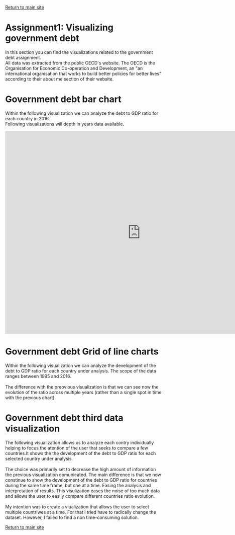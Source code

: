 [Return to main site](https://falivenelucas.github.io/data-stories/)

# Assignment1: Visualizing government debt 

In this section you can find the visualizations related to the government debt assignment.<br>
All data was extracted from the public OECD's website. The OECD is the Organisation for Economic Co-operation and Development, an "an international organisation that works to build better policies for better lives" according to their about me section of their website.<br>

# Government debt bar chart 

Within the following visualization we can analyze the debt to GDP ratio for each country in 2016. <br>
Following visualizations will depth in years data available.

<iframe src="https://data.oecd.org/chart/65uO" width="860" height="645" style="border: 0" mozallowfullscreen="true" webkitallowfullscreen="true" allowfullscreen="true">OECD Chart: General government debt, Total, % of GDP, Annual, 2016</iframe> 

# Government debt Grid of line charts

Within the following visualization we can analyze the development of the debt to GDP ratio for each country under analysis. The scope of the data ranges between 1995 and 2016.<br> <br>
The difference with the preovious visualization is that we can see now the evolution of the ratio across multiple years (rather than a single spot in time with the previous chart).

<div class="flourish-embed flourish-chart" data-src="visualisation/3730847" data-url="https://flo.uri.sh/visualisation/3730847/embed" aria-label=""><script src="https://public.flourish.studio/resources/embed.js"></script></div>

# Government debt third data visualization

The following visualization  allows us to analyze each contry individually helping to focus the atention of the user that seeks to compare a few countries.It shows the the development of the debt to GDP ratio for each selected country under analysis. <br><br>
The choice was primarily set to decrease the high amount of information the previous visualization comunicated.
The main difference is that we now constinue to show the  development of the debt to GDP ratio for countries during the same time frame, but one at a time. Easing the analysis and interpretation of results. 
This visulization eases the noise of too much data and allows the user to easily compare different countries ratio evolution.<br><br>
My intention was to create a viualization that allows the user to select multiple countriwes at a time. For that I tried have to radically change the dataset. However, I failed to find a non time-consuming solution.<br>

<div class="flourish-embed flourish-chart" data-src="visualisation/3739337" data-url="https://flo.uri.sh/visualisation/3739337/embed" aria-label=""><script src="https://public.flourish.studio/resources/embed.js"></script></div>

[Return to main site](https://falivenelucas.github.io/data-stories/)
